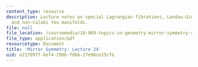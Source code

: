 ```yaml
---
content_type: resource
description: Lecture notes on special Lagrangian fibrations, Landau-Ginzburg models,
  and non-Calabi Yau manifolds.
file: null
file_location: /coursemedia/18-969-topics-in-geometry-mirror-symmetry-spring-2009/e21789ffbef4299bfdbb27e96ce15cfe_MIT18_969s09_lec24.pdf
file_type: application/pdf
resourcetype: Document
title: 'Mirror Symmetry: Lecture 24'
uid: e21789ff-bef4-299b-fdbb-27e96ce15cfe
---
```

